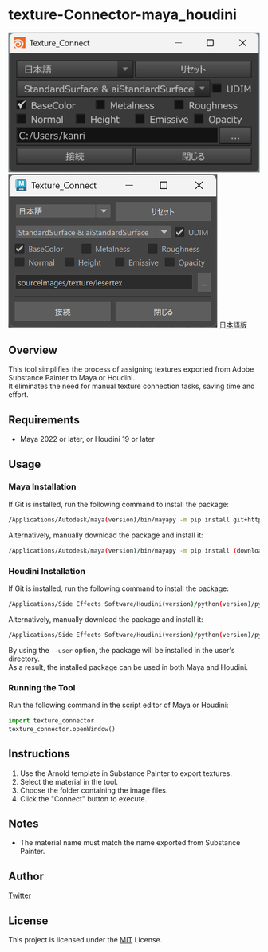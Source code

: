 # texture-Connector-maya_houdini
![screenshot](./image/houdini_window.png)
![screenshot](./image/maya_window.png)
[日本語版](./README.md)

## Overview
This tool simplifies the process of assigning textures exported from Adobe Substance Painter to Maya or Houdini.  
It eliminates the need for manual texture connection tasks, saving time and effort.

## Requirements
- Maya 2022 or later, or Houdini 19 or later  

## Usage
### Maya Installation
If Git is installed, run the following command to install the package:  
```bash
/Applications/Autodesk/maya(version)/bin/mayapy -m pip install git+https://github.com/FugeTA/texture-Connector-maya_houdini.git --user
```
Alternatively, manually download the package and install it:  
```bash
/Applications/Autodesk/maya(version)/bin/mayapy -m pip install (downloaded file) --user
```

### Houdini Installation
If Git is installed, run the following command to install the package:  
```bash
/Applications/Side Effects Software/Houdini(version)/python(version)/python.exe -m pip install git+https://github.com/FugeTA/texture-Connector-maya_houdini.git --user
```
Alternatively, manually download the package and install it:  
```bash
/Applications/Side Effects Software/Houdini(version)/python(version)/python.exe -m pip install (downloaded file) --user
```
By using the `--user` option, the package will be installed in the user's directory.  
As a result, the installed package can be used in both Maya and Houdini.

### Running the Tool
Run the following command in the script editor of Maya or Houdini:  
```python
import texture_connector
texture_connector.openWindow()
```

## Instructions
1. Use the Arnold template in Substance Painter to export textures.  
2. Select the material in the tool.  
3. Choose the folder containing the image files.  
4. Click the "Connect" button to execute.  

## Notes
- The material name must match the name exported from Substance Painter.

## Author
[Twitter](https://x.com/cotte_921)

## License
This project is licensed under the [MIT](./LICENSE) License.